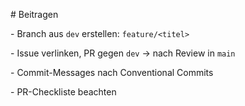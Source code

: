 \# Beitragen



\- Branch aus `dev` erstellen: `feature/<titel>`

\- Issue verlinken, PR gegen `dev` → nach Review in `main`

\- Commit-Messages nach Conventional Commits

\- PR-Checkliste beachten



